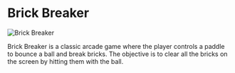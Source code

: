 # Brick Breaker

![Brick Breaker](img/Screenshot%202024-06-27%20at%202.51.55 PM.png)

Brick Breaker is a classic arcade game where the player controls a paddle to bounce a ball and break bricks. The objective is to clear all the bricks on the screen by hitting them with the ball.